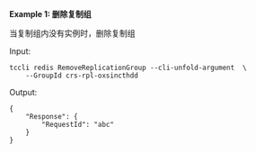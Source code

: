 **Example 1: 删除复制组**

当复制组内没有实例时，删除复制组

Input: 

```
tccli redis RemoveReplicationGroup --cli-unfold-argument  \
    --GroupId crs-rpl-oxsincthdd
```

Output: 
```
{
    "Response": {
        "RequestId": "abc"
    }
}
```

